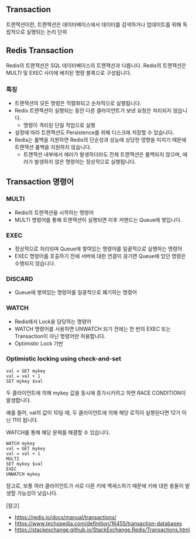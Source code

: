 ## Transaction
트랜잭션이란, 트랜잭션은 데이터베이스에서 데이터를 검색하거나 업데이트를 위해 독립적으로 실행되는 논리 단위

## Redis Transaction
Redis의 트랜잭션은 SQL 데이터베이스의 트랜잭션과 다릅니다.
Redis의 트랜잭션은 MULTI 및 EXEC 사이에 배치된 명령 블록으로 구성됩니다.

### 특징
- 트랜잭션의 모든 명령은 직렬화되고 순차적으로 실행됩니다.
- Redis 트랜잭션이 실행되는 동안 다른 클라이언트가 보낸 요청은 처리되지 않습니다.
    - 명령이 격리된 단일 작업으로 실행
- 설정에 따라 트랜잭션도 Persistence를 위해 디스크에 저장할 수 있습니다.
- Redis는 롤백을 지원하면 Redis의 단순성과 성능에 상당한 영향을 미치기 때문에 트랜잭션 롤백을 지원하지 않습니다.
    - 트랜잭션 내부에서 에러가 발생하더라도 전체 트랜잭션은 롤백되지 않으며, 에러가 발생하지 않은 명령어는 정상적으로 실행됩니다.

## Transaction 명령어
### MULTI
- Redis의 트랜잭션을 시작하는 명령어
- MULTI 명령어를 통해 트랜잭션이 실행되면 이후 커맨드는 Queue에 쌓입니다.
### EXEC
- 정상적으로 처리되며 Queue에 쌓여있는 명령어를 일괄적으로 실행하는 명령어
- EXEC 명령어를 호출하기 전에 서버에 대한 연결이 끊기면 Queue에 있던 명령은 수행되지 않습니다.
### DISCARD
- Queue에 쌓여있는 명령어를 일괄적으로 폐기하는 명령어
### WATCH
- Redis에서 Lock을 담당하는 명령어
- WATCH 명령어를 사용하면 UNWATCH 되기 전에는 한 번의 EXEC 또는 Transaction이 아닌 명령어만 허용합니다.
- Optimistic Lock 기반
### Optimistic locking using check-and-set
```
val = GET mykey
val = val + 1
SET mykey $val
```

두 클라이언트에 의해 mykey 값을 동시에 증가시키려고 하면 RACE CONDITION이 발생합니다.

예를 들어, val의 값이 10일 때, 두 클라이언트에 의해 해당 로직이 실행된다면 12가 아닌 11이 됩니다.

WATCH를 통해 해당 문제를 해결할 수 있습니다.
```
WATCH mykey
val = GET mykey
val = val + 1
MULTI
SET mykey $val
EXEC
UNWATCH mykey
```
참고로, 보통 여러 클라이언트가 서로 다른 키에 액세스하기 때문에 키에 대한 충돌이 발생할 가능성이 낮습니다.

[참고]
- https://redis.io/docs/manual/transactions/
- https://www.techopedia.com/definition/16455/transaction-databases
- https://stackexchange.github.io/StackExchange.Redis/Transactions.html
